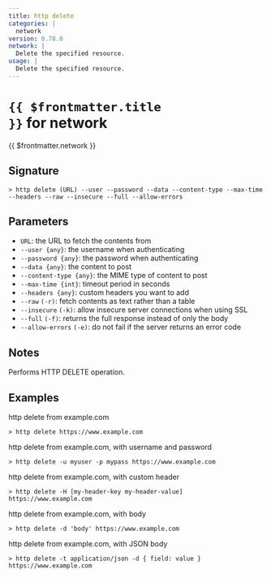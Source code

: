 ```yaml
---
title: http delete
categories: |
  network
version: 0.78.0
network: |
  Delete the specified resource.
usage: |
  Delete the specified resource.
---
```


# <code>{{ $frontmatter.title }}</code> for network

<div class='command-title'>{{ $frontmatter.network }}</div>

## Signature

```> http delete (URL) --user --password --data --content-type --max-time --headers --raw --insecure --full --allow-errors```

## Parameters

 -  `URL`: the URL to fetch the contents from
 -  `--user {any}`: the username when authenticating
 -  `--password {any}`: the password when authenticating
 -  `--data {any}`: the content to post
 -  `--content-type {any}`: the MIME type of content to post
 -  `--max-time {int}`: timeout period in seconds
 -  `--headers {any}`: custom headers you want to add
 -  `--raw` `(-r)`: fetch contents as text rather than a table
 -  `--insecure` `(-k)`: allow insecure server connections when using SSL
 -  `--full` `(-f)`: returns the full response instead of only the body
 -  `--allow-errors` `(-e)`: do not fail if the server returns an error code

## Notes
Performs HTTP DELETE operation.
## Examples

http delete from example.com
```shell
> http delete https://www.example.com

```

http delete from example.com, with username and password
```shell
> http delete -u myuser -p mypass https://www.example.com

```

http delete from example.com, with custom header
```shell
> http delete -H [my-header-key my-header-value] https://www.example.com

```

http delete from example.com, with body
```shell
> http delete -d 'body' https://www.example.com

```

http delete from example.com, with JSON body
```shell
> http delete -t application/json -d { field: value } https://www.example.com

```
